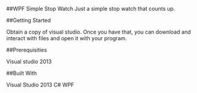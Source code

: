 ##WPF Simple Stop Watch
Just a simple stop watch that counts up.

##Getting Started

Obtain a copy of visual studio. Once you have that, you can download and interact with files
and open it with your program.

##Prerequisities

Visual studio 2013 

##Built With

Visual Studio 2013
C# 
WPF 